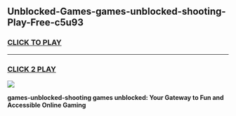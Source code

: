 
## Unblocked-Games-games-unblocked-shooting-Play-Free-c5u93
<h3>
<a href="https://premium76.site?title=games-unblocked-shooting&ref=18A1">CLICK TO PLAY</a></h3>
<hr>

<h3>
<a href="https://premium76.site?title=games-unblocked-shooting&ref=18A1">CLICK 2 PLAY</a>
  
</h3>

<a href="https://premium76.site?title=games-unblocked-shooting&ref=18A1"><img src="https://clearcache.store/games.png"></a>


**games-unblocked-shooting games unblocked: Your Gateway to Fun and Accessible Online Gaming**
